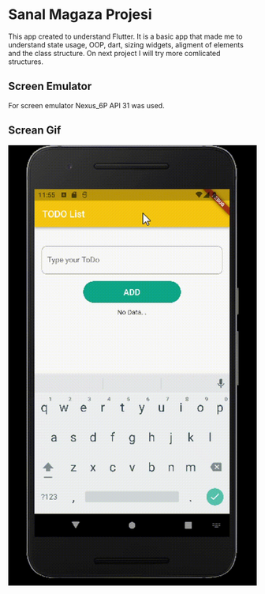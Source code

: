 <h1>Sanal Magaza Projesi</h1>

This app created to understand Flutter. It is a basic app that made me to understand state usage, OOP, dart, sizing widgets, aligment of elements and the class structure. On next project I will try more comlicated structures.

<h2>Screen Emulator</h2>

For screen emulator Nexus_6P API 31 was used.

<h2>Screan Gif</h2>

![](todo.gif)